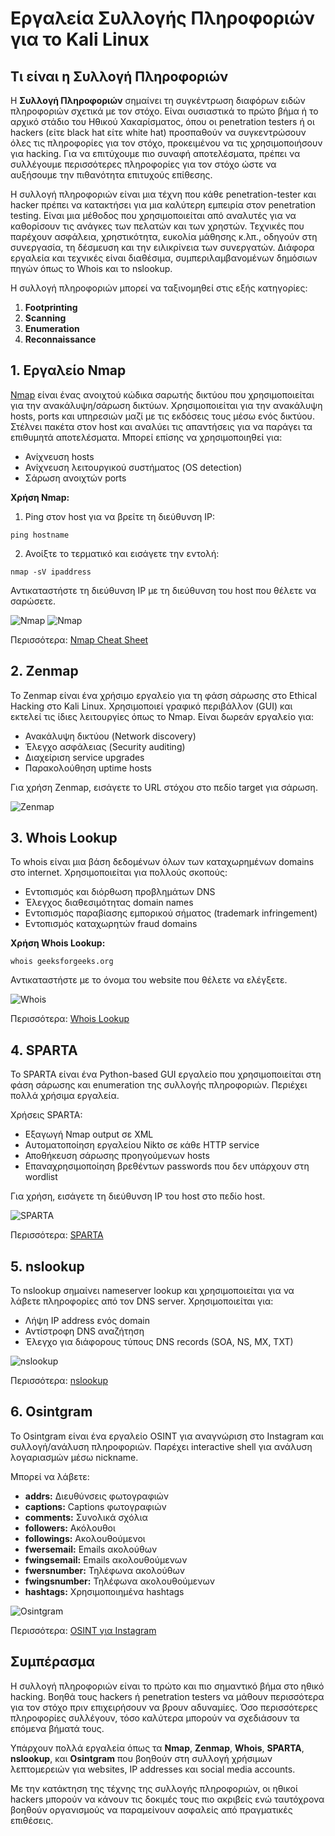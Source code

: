 # Εργαλεία Συλλογής Πληροφοριών για το Kali Linux

## Τι είναι η Συλλογή Πληροφοριών

Η **Συλλογή Πληροφοριών** σημαίνει τη συγκέντρωση διαφόρων ειδών πληροφοριών σχετικά με τον στόχο. Είναι ουσιαστικά το πρώτο βήμα ή το αρχικό στάδιο του Ηθικού Χακαρίσματος, όπου οι penetration testers ή οι hackers (είτε black hat είτε white hat) προσπαθούν να συγκεντρώσουν όλες τις πληροφορίες για τον στόχο, προκειμένου να τις χρησιμοποιήσουν για hacking. Για να επιτύχουμε πιο συναφή αποτελέσματα, πρέπει να συλλέγουμε περισσότερες πληροφορίες για τον στόχο ώστε να αυξήσουμε την πιθανότητα επιτυχούς επίθεσης.

Η συλλογή πληροφοριών είναι μια τέχνη που κάθε penetration-tester και hacker πρέπει να κατακτήσει για μια καλύτερη εμπειρία στον penetration testing. Είναι μια μέθοδος που χρησιμοποιείται από αναλυτές για να καθορίσουν τις ανάγκες των πελατών και των χρηστών. Τεχνικές που παρέχουν ασφάλεια, χρηστικότητα, ευκολία μάθησης κ.λπ., οδηγούν στη συνεργασία, τη δέσμευση και την ειλικρίνεια των συνεργατών. Διάφορα εργαλεία και τεχνικές είναι διαθέσιμα, συμπεριλαμβανομένων δημόσιων πηγών όπως το Whois και το nslookup.

Η συλλογή πληροφοριών μπορεί να ταξινομηθεί στις εξής κατηγορίες:
1. **Footprinting**
2. **Scanning**
3. **Enumeration**
4. **Reconnaissance**

## 1. Εργαλείο Nmap

[Nmap](https://www.geeksforgeeks.org/computer-networks/nmap-scans-for-cyber-security-and-penetration-testing/) είναι ένας ανοιχτού κώδικα σαρωτής δικτύου που χρησιμοποιείται για την ανακάλυψη/σάρωση δικτύων. Χρησιμοποιείται για την ανακάλυψη hosts, ports και υπηρεσιών μαζί με τις εκδόσεις τους μέσω ενός δικτύου. Στέλνει πακέτα στον host και αναλύει τις απαντήσεις για να παράγει τα επιθυμητά αποτελέσματα. Μπορεί επίσης να χρησιμοποιηθεί για:

- Ανίχνευση hosts
- Ανίχνευση λειτουργικού συστήματος (OS detection)
- Σάρωση ανοιχτών ports

**Χρήση Nmap:**
1. Ping στον host για να βρείτε τη διεύθυνση IP:
```
ping hostname
```
2. Ανοίξτε το τερματικό και εισάγετε την εντολή:
```
nmap -sV ipaddress
```
Αντικαταστήστε τη διεύθυνση IP με τη διεύθυνση του host που θέλετε να σαρώσετε.

![Nmap](https://media.geeksforgeeks.org/wp-content/uploads/20200619142040/nmap11.png)
![Nmap](https://media.geeksforgeeks.org/wp-content/uploads/20200619142042/nmap21.png)

Περισσότερα: [Nmap Cheat Sheet](https://www.geeksforgeeks.org/ethical-hacking/nmap-cheat-sheet/)

## 2. Zenmap

Το Zenmap είναι ένα χρήσιμο εργαλείο για τη φάση σάρωσης στο Ethical Hacking στο Kali Linux. Χρησιμοποιεί γραφικό περιβάλλον (GUI) και εκτελεί τις ίδιες λειτουργίες όπως το Nmap. Είναι δωρεάν εργαλείο για:

- Ανακάλυψη δικτύου (Network discovery)
- Έλεγχο ασφάλειας (Security auditing)
- Διαχείριση service upgrades
- Παρακολούθηση uptime hosts

Για χρήση Zenmap, εισάγετε το URL στόχου στο πεδίο target για σάρωση.

![Zenmap](https://media.geeksforgeeks.org/wp-content/uploads/20200707042046/zenmap.png)

## 3. Whois Lookup

Το whois είναι μια βάση δεδομένων όλων των καταχωρημένων domains στο internet. Χρησιμοποιείται για πολλούς σκοπούς:

- Εντοπισμός και διόρθωση προβλημάτων DNS
- Έλεγχος διαθεσιμότητας domain names
- Εντοπισμός παραβίασης εμπορικού σήματος (trademark infringement)
- Εντοπισμός καταχωρητών fraud domains

**Χρήση Whois Lookup:**
```
whois geeksforgeeks.org
```
Αντικαταστήστε με το όνομα του website που θέλετε να ελέγξετε.

![Whois](https://media.geeksforgeeks.org/wp-content/uploads/20200707042314/whois.png)

Περισσότερα: [Whois Lookup](https://www.geeksforgeeks.org/ethical-hacking/what-is-whois-footprinting/)

## 4. SPARTA

Το SPARTA είναι ένα Python-based GUI εργαλείο που χρησιμοποιείται στη φάση σάρωσης και enumeration της συλλογής πληροφοριών. Περιέχει πολλά χρήσιμα εργαλεία.

Χρήσεις SPARTA:
- Εξαγωγή Nmap output σε XML
- Αυτοματοποίηση εργαλείου Nikto σε κάθε HTTP service
- Αποθήκευση σάρωσης προηγούμενων hosts
- Επαναχρησιμοποίηση βρεθέντων passwords που δεν υπάρχουν στη wordlist

Για χρήση, εισάγετε τη διεύθυνση IP του host στο πεδίο host.

![SPARTA](https://media.geeksforgeeks.org/wp-content/uploads/20200707043347/sparta.png)

Περισσότερα: [SPARTA](https://www.geeksforgeeks.org/linux-unix/sparta-tool-in-kali-linux/)

## 5. nslookup

Το nslookup σημαίνει nameserver lookup και χρησιμοποιείται για να λάβετε πληροφορίες από τον DNS server. Χρησιμοποιείται για:

- Λήψη IP address ενός domain
- Αντίστροφη DNS αναζήτηση
- Έλεγχο για διάφορους τύπους DNS records (SOA, NS, MX, TXT)

![nslookup](https://media.geeksforgeeks.org/wp-content/uploads/20200707042830/nslookup1.png)

Περισσότερα: [nslookup](https://www.geeksforgeeks.org/techtips/how-to-check-dns-records-using-basic-nslookup-cmd/)

## 6. Osintgram

Το Osintgram είναι ένα εργαλείο OSINT για αναγνώριση στο Instagram και συλλογή/ανάλυση πληροφοριών. Παρέχει interactive shell για ανάλυση λογαριασμών μέσω nickname.

Μπορεί να λάβετε:
- **addrs:** Διευθύνσεις φωτογραφιών
- **captions:** Captions φωτογραφιών
- **comments:** Συνολικά σχόλια
- **followers:** Ακόλουθοι
- **followings:** Ακολουθούμενοι
- **fwersemail:** Emails ακολούθων
- **fwingsemail:** Emails ακολουθούμενων
- **fwersnumber:** Τηλέφωνα ακολούθων
- **fwingsnumber:** Τηλέφωνα ακολουθούμενων
- **hashtags:** Χρησιμοποιημένα hashtags

![Osintgram](https://media.geeksforgeeks.org/wp-content/uploads/20210709154159/10min.png)

Περισσότερα: [OSINT για Instagram](https://www.geeksforgeeks.org/linux-unix/terra-osint-tool-on-instagram/)

## Συμπέρασμα

Η συλλογή πληροφοριών είναι το πρώτο και πιο σημαντικό βήμα στο ηθικό hacking. Βοηθά τους hackers ή penetration testers να μάθουν περισσότερα για τον στόχο πριν επιχειρήσουν να βρουν αδυναμίες. Όσο περισσότερες πληροφορίες συλλέγουν, τόσο καλύτερα μπορούν να σχεδιάσουν τα επόμενα βήματά τους.

Υπάρχουν πολλά εργαλεία όπως τα **Nmap**, **Zenmap**, **Whois**, **SPARTA**, **nslookup**, και **Osintgram** που βοηθούν στη συλλογή χρήσιμων λεπτομερειών για websites, IP addresses και social media accounts.

Με την κατάκτηση της τέχνης της συλλογής πληροφοριών, οι ηθικοί hackers μπορούν να κάνουν τις δοκιμές τους πιο ακριβείς ενώ ταυτόχρονα βοηθούν οργανισμούς να παραμείνουν ασφαλείς από πραγματικές επιθέσεις.

